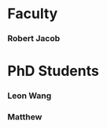 # Faculty

### Robert Jacob
<!-- [Robert Jacob](/people/robert_jacob) -->

# PhD Students

### Leon Wang
### Matthew